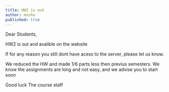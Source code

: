 ```yaml
---
title: HW2 is out
author: moshe
published: true
---
```


Dear Students,

HW2 is out and avalible on the website

If for any reason you still dont have acess to the server, please let us know.


We reduced the HW and made 1/6 parts less then previus semesters.
We know the assignments are long and not easy, and we advise you to start soon


Good luck
The course staff